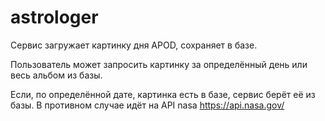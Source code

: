 # astrologer

Сервис загружает картинку дня APOD, сохраняет в базе.

Пользователь может запросить картинку за определённый день или весь альбом из базы.

Если, по определённой дате, картинка есть в базе, сервис берёт её из базы. В противном случае идёт на API nasa https://api.nasa.gov/
